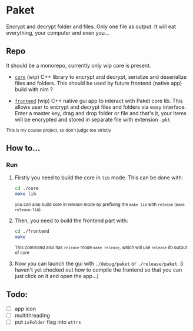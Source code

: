 # Paket

Encrypt and decrypt folder and files. Only one file as output. It will eat everything, your computer
and even you...

## Repo

It should be a monorepo, currently only wip core is present.

- [`core`](./core) (wip) C++ library to encrypt and decrypt, serialize and deserialize files and
    folders. This should be used by future frontend (native app) build with nim ?

- [`frontend`](./frontend) (wip) C++ native gui app to interact with Paket core lib. This allows
    user to encrypt and decrypt files and folders via easy interface. Enter a master key, drag and
    drop folder or file and that's it, your items will be encrypted and stored in separate file
    with extension `.pkt`

<sub>This is my course project, so don't judge too strictly<sub>


## How to...

### Run

1. Firstly you need to build the core in `lib` mode. This can be done with:

    ```bash
    cd ./core
    make lib
    ```

    <sub>you can also build core in release mode by prefixing the `make lib` with `release` (`make release-lib`)</sub>

2. Then, you need to build the frontend part with:

    ```bash
    cd ./frontend
    make
    ```

    <sub>This command also has `release` mode `make release`, which will use `release` lib output of core</sub>

3. Now you can launch the gui with `./debug/paket` or `./release/paket`. (i haven't yet checked out
   how to compile the frontend so that you can just click on it and open the app...)


## Todo:

- [ ] app icon
- [ ] multithreading
- [ ] put `isFolder` flag into `attrs`
